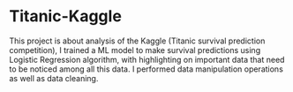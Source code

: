 # Titanic-Kaggle
This project is about analysis of the Kaggle (Titanic survival prediction competition), I trained a ML model to make survival predictions using Logistic Regression algorithm, with highlighting on important data that need to be noticed among all this data. I performed data manipulation operations as well as data cleaning.
